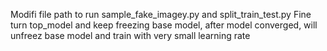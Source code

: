 Modifi file path to run sample_fake_imagey.py and split_train_test.py 
Fine turn top_model and keep freezing base model, after model converged, will unfreez base model and train with very small learning rate